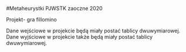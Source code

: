 #Metaheurystki
PJWSTK zaoczne 2020

Projekt- gra fillomino

Dane wejściowe w projekcie będą miały postać tablicy dwuwymiarowej.
Dane wyjściowe w projekcie także będą miały postać tablicy dwuwymiarowej.


